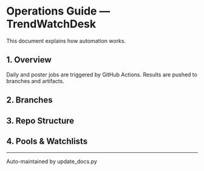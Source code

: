 # Operations Guide — TrendWatchDesk

This document explains how automation works.

## 1. Overview
Daily and poster jobs are triggered by GitHub Actions. Results are pushed to branches and artifacts.

## 2. Branches
<!-- AUTOGEN:BRANCHES:START -->
<!-- AUTOGEN:BRANCHES:END -->

## 3. Repo Structure
<!-- AUTOGEN:STRUCTURE:START -->
<!-- AUTOGEN:STRUCTURE:END -->

## 4. Pools & Watchlists
<!-- AUTOGEN:POOLS:START -->
<!-- AUTOGEN:POOLS:END -->

---
Auto-maintained by update_docs.py
